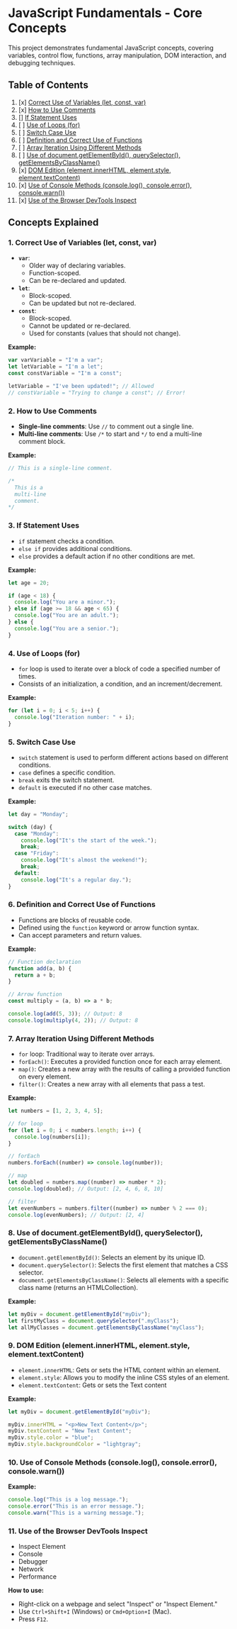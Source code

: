 # JavaScript Fundamentals - Core Concepts

This project demonstrates fundamental JavaScript concepts, covering variables, control flow, functions, array manipulation, DOM interaction, and debugging techniques.

## Table of Contents

1. [x]  [Correct Use of Variables (let, const, var)](#1-correct-use-of-variables-let-const-var)
2. [x]  [How to Use Comments](#2-how-to-use-comments)
3. []  [If Statement Uses](#3-if-statement-uses)
4. [ ]  [Use of Loops (for)](#4-use-of-loops-for)
5. [ ]  [Switch Case Use](#5-switch-case-use)
6. [ ]  [Definition and Correct Use of Functions](#6-definition-and-correct-use-of-functions)
7. [ ]  [Array Iteration Using Different Methods](#7-array-iteration-using-different-methods)
8. [ ]  [Use of document.getElementById(), querySelector(), getElementsByClassName()](#8-use-of-documentgetelementbyid-queryselector-getelementsbyclassname)
9. [x]  [DOM Edition (element.innerHTML, element.style, element.textContent)](#9-dom-edition-elementinnerhtml-elementstyle)
10. [x] [Use of Console Methods (console.log(), console.error(), console.warn())](#10-use-of-console-methods-consolelog-consoleerror-consolewarn)
11. [x] [Use of the Browser DevTools Inspect](#11-use-of-the-browser-devtools-inspect)

## Concepts Explained

### 1. Correct Use of Variables (let, const, var)

- **`var`**:
  - Older way of declaring variables.
  - Function-scoped.
  - Can be re-declared and updated.
- **`let`**:
  - Block-scoped.
  - Can be updated but not re-declared.
- **`const`**:
  - Block-scoped.
  - Cannot be updated or re-declared.
  - Used for constants (values that should not change).

**Example:**

```javascript
var varVariable = "I'm a var";
let letVariable = "I'm a let";
const constVariable = "I'm a const";

letVariable = "I've been updated!"; // Allowed
// constVariable = "Trying to change a const"; // Error!
```

### 2. How to Use Comments

- **Single-line comments**: Use `//` to comment out a single line.
- **Multi-line comments**: Use `/*` to start and `*/` to end a multi-line comment block.

**Example:**

```javascript
// This is a single-line comment.

/*
  This is a
  multi-line
  comment.
*/
```

### 3. If Statement Uses

- `if` statement checks a condition.
- `else if` provides additional conditions.
- `else` provides a default action if no other conditions are met.

**Example:**

```javascript
let age = 20;

if (age < 18) {
  console.log("You are a minor.");
} else if (age >= 18 && age < 65) {
  console.log("You are an adult.");
} else {
  console.log("You are a senior.");
}
```

### 4. Use of Loops (for)

- `for` loop is used to iterate over a block of code a specified number of times.
- Consists of an initialization, a condition, and an increment/decrement.

**Example:**

```javascript
for (let i = 0; i < 5; i++) {
  console.log("Iteration number: " + i);
}
```

### 5. Switch Case Use

- `switch` statement is used to perform different actions based on different conditions.
- `case` defines a specific condition.
- `break` exits the switch statement.
- `default` is executed if no other case matches.

**Example:**

```javascript
let day = "Monday";

switch (day) {
  case "Monday":
    console.log("It's the start of the week.");
    break;
  case "Friday":
    console.log("It's almost the weekend!");
    break;
  default:
    console.log("It's a regular day.");
}
```

### 6. Definition and Correct Use of Functions

- Functions are blocks of reusable code.
- Defined using the `function` keyword or arrow function syntax.
- Can accept parameters and return values.

**Example:**

```javascript
// Function declaration
function add(a, b) {
  return a + b;
}

// Arrow function
const multiply = (a, b) => a * b;

console.log(add(5, 3)); // Output: 8
console.log(multiply(4, 2)); // Output: 8
```

### 7. Array Iteration Using Different Methods

- `for` loop: Traditional way to iterate over arrays.
- `forEach()`: Executes a provided function once for each array element.
- `map()`: Creates a new array with the results of calling a provided function on every element.
- `filter()`: Creates a new array with all elements that pass a test.

**Example:**

```javascript
let numbers = [1, 2, 3, 4, 5];

// for loop
for (let i = 0; i < numbers.length; i++) {
  console.log(numbers[i]);
}

// forEach
numbers.forEach((number) => console.log(number));

// map
let doubled = numbers.map((number) => number * 2);
console.log(doubled); // Output: [2, 4, 6, 8, 10]

// filter
let evenNumbers = numbers.filter((number) => number % 2 === 0);
console.log(evenNumbers); // Output: [2, 4]
```

### 8. Use of document.getElementById(), querySelector(), getElementsByClassName()

- `document.getElementById()`: Selects an element by its unique ID.
- `document.querySelector()`: Selects the first element that matches a CSS selector.
- `document.getElementsByClassName()`: Selects all elements with a specific class name (returns an HTMLCollection).

**Example:**

```javascript
let myDiv = document.getElementById("myDiv");
let firstMyClass = document.querySelector(".myClass");
let allMyClasses = document.getElementsByClassName("myClass");
```

### 9. DOM Edition (element.innerHTML, element.style, element.textContent)

- `element.innerHTML`: Gets or sets the HTML content within an element.
- `element.style`: Allows you to modify the inline CSS styles of an element.
- `element.textContent`: Gets or sets the Text content

**Example:**

```javascript
let myDiv = document.getElementById("myDiv");

myDiv.innerHTML = "<p>New Text Content</p>";
myDiv.textContent = "New Text Content";
myDiv.style.color = "blue";
myDiv.style.backgroundColor = "lightgray";
```

### 10. Use of Console Methods (console.log(), console.error(), console.warn())

**Example:**

```javascript
console.log("This is a log message.");
console.error("This is an error message.");
console.warn("This is a warning message.");
```

### 11. Use of the Browser DevTools Inspect

- Inspect Element
- Console
- Debugger
- Network
- Performance

**How to use:**

- Right-click on a webpage and select "Inspect" or "Inspect Element."
- Use `Ctrl+Shift+I` (Windows) or `Cmd+Option+I` (Mac).
- Press `F12`.
